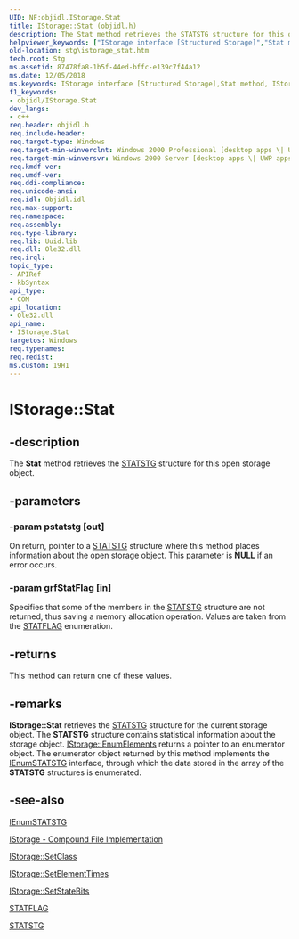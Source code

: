 ```yaml
---
UID: NF:objidl.IStorage.Stat
title: IStorage::Stat (objidl.h)
description: The Stat method retrieves the STATSTG structure for this open storage object.
helpviewer_keywords: ["IStorage interface [Structured Storage]","Stat method","IStorage.Stat","IStorage::Stat","Stat","Stat method [Structured Storage]","Stat method [Structured Storage]","IStorage interface","_stg_istorage_stat","objidl/IStorage::Stat","stg.istorage_stat"]
old-location: stg\istorage_stat.htm
tech.root: Stg
ms.assetid: 87478fa8-1b5f-44ed-bffc-e139c7f44a12
ms.date: 12/05/2018
ms.keywords: IStorage interface [Structured Storage],Stat method, IStorage.Stat, IStorage::Stat, Stat, Stat method [Structured Storage], Stat method [Structured Storage],IStorage interface, _stg_istorage_stat, objidl/IStorage::Stat, stg.istorage_stat
f1_keywords:
- objidl/IStorage.Stat
dev_langs:
- c++
req.header: objidl.h
req.include-header: 
req.target-type: Windows
req.target-min-winverclnt: Windows 2000 Professional [desktop apps \| UWP apps]
req.target-min-winversvr: Windows 2000 Server [desktop apps \| UWP apps]
req.kmdf-ver: 
req.umdf-ver: 
req.ddi-compliance: 
req.unicode-ansi: 
req.idl: Objidl.idl
req.max-support: 
req.namespace: 
req.assembly: 
req.type-library: 
req.lib: Uuid.lib
req.dll: Ole32.dll
req.irql: 
topic_type:
- APIRef
- kbSyntax
api_type:
- COM
api_location:
- Ole32.dll
api_name:
- IStorage.Stat
targetos: Windows
req.typenames: 
req.redist: 
ms.custom: 19H1
---
```


# IStorage::Stat


## -description


The <b>Stat</b> method retrieves the 
<a href="https://docs.microsoft.com/windows/desktop/api/objidl/ns-objidl-statstg">STATSTG</a> structure for this open storage object.


## -parameters




### -param pstatstg [out]

On return, pointer to a 
<a href="https://docs.microsoft.com/windows/desktop/api/objidl/ns-objidl-statstg">STATSTG</a> structure where this method places information about the open storage object. This parameter is <b>NULL</b> if an error occurs.


### -param grfStatFlag [in]

Specifies that some of the members in the 
<a href="https://docs.microsoft.com/windows/desktop/api/objidl/ns-objidl-statstg">STATSTG</a> structure are not returned, thus saving a memory allocation operation. Values are taken from the 
<a href="https://docs.microsoft.com/windows/desktop/api/wtypes/ne-wtypes-statflag">STATFLAG</a> enumeration.


## -returns



This method can return one of these values.




## -remarks



<b>IStorage::Stat</b> retrieves the 
<a href="https://docs.microsoft.com/windows/desktop/api/objidl/ns-objidl-statstg">STATSTG</a> structure for the current storage object. The 
<b>STATSTG</b> structure contains statistical information about the storage object. <a href="https://docs.microsoft.com/windows/desktop/api/objidl/nf-objidl-istorage-enumelements">IStorage::EnumElements</a> returns a pointer to an enumerator object. The enumerator object returned by this method implements the 
<a href="https://docs.microsoft.com/windows/desktop/api/objidl/nn-objidl-ienumstatstg">IEnumSTATSTG</a> interface, through which the data stored in the array of the 
<b>STATSTG</b> structures is enumerated.




## -see-also




<a href="https://docs.microsoft.com/windows/desktop/api/objidl/nn-objidl-ienumstatstg">IEnumSTATSTG</a>



<a href="https://docs.microsoft.com/windows/desktop/Stg/istorage-compound-file-implementation">IStorage - Compound File Implementation</a>



<a href="https://docs.microsoft.com/windows/desktop/api/objidl/nf-objidl-istorage-setclass">IStorage::SetClass</a>



<a href="https://docs.microsoft.com/windows/desktop/api/objidl/nf-objidl-istorage-setelementtimes">IStorage::SetElementTimes</a>



<a href="https://docs.microsoft.com/windows/desktop/api/objidl/nf-objidl-istorage-setstatebits">IStorage::SetStateBits</a>



<a href="https://docs.microsoft.com/windows/desktop/api/wtypes/ne-wtypes-statflag">STATFLAG</a>



<a href="https://docs.microsoft.com/windows/desktop/api/objidl/ns-objidl-statstg">STATSTG</a>
 

 

